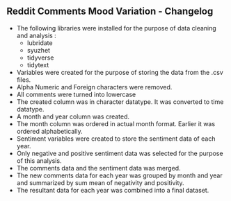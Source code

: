 ## Reddit Comments Mood Variation - Changelog

- The following libraries were installed for the purpose of data cleaning and analysis :
    - lubridate
    - syuzhet
    - tidyverse
    - tidytext
- Variables were created for the purpose of storing the data from the .csv files.
- Alpha Numeric and Foreign characters were removed.
- All comments were turned into lowercase
- The created column was in character datatype. It was converted to time datatype.
- A month and year column was created.
- The month column was ordered in actual month format. Earlier it was ordered alphabetically.
- Sentiment variables were created to store the sentiment data of each year.
- Only negative and positive sentiment data was selected for the purpose of this analysis.
- The comments data and the sentiment data was merged.
- The new comments data for each year was grouped by month and year and summarized by sum mean of negativity and positivity.
- The resultant data for each year was combined into a final dataset.